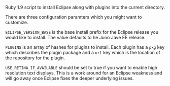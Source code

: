 Ruby 1.9 script to install Eclipse along with plugins into the current directory.

There are three configuration paramters which you might want to customize.

`ECLIPSE_VERSION_BASE` is the base install prefix for the Eclipse release
you would like to install. The value defaults to he Juno Jave EE release.

`PLUGINS` is an array of hashes for plugins to install. Each plugin has a
`pkg` key which describes the plugin package and a `url` key which is the
location of the repository for the plugin.

`USE_RETINA_IF_AVAILABLE` should be set to true if you want to enable
high resolution text displays. This is a work around for an Eclipse
weakness and will go away once Eclipse fixes the deeper underlying issues.
